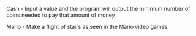Cash - Input a value and the program will output the minimum number of coins needed to pay that amount of money

Mario - Make a flight of stairs as seen in the Mario video games
